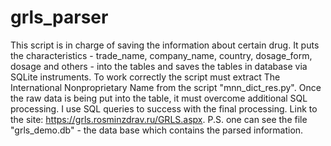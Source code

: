 # grls_parser
This script is in charge of saving the information about certain drug. It puts the characteristics - trade_name, company_name, country, dosage_form, dosage and others - into the tables and saves the tables in database via SQLite instruments. To work correctly the script must extract The International Nonproprietary Name from the script  "mnn_dict_res.py". Once the raw data is being put into the table, it must overcome additional SQL processing. I use SQL queries to success with the final processing.
Link to the site: https://grls.rosminzdrav.ru/GRLS.aspx. P.S. one can see the file "grls_demo.db" - the data base which contains the parsed information. 
